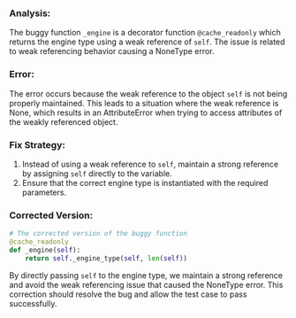 ### Analysis:
The buggy function `_engine` is a decorator function `@cache_readonly` which returns the engine type using a weak reference of `self`. The issue is related to weak referencing behavior causing a NoneType error.

### Error:
The error occurs because the weak reference to the object `self` is not being properly maintained. This leads to a situation where the weak reference is None, which results in an AttributeError when trying to access attributes of the weakly referenced object.

### Fix Strategy:
1. Instead of using a weak reference to `self`, maintain a strong reference by assigning `self` directly to the variable.
2. Ensure that the correct engine type is instantiated with the required parameters.

### Corrected Version:
```python
# The corrected version of the buggy function
@cache_readonly
def _engine(self):
    return self._engine_type(self, len(self))
```

By directly passing `self` to the engine type, we maintain a strong reference and avoid the weak referencing issue that caused the NoneType error. This correction should resolve the bug and allow the test case to pass successfully.